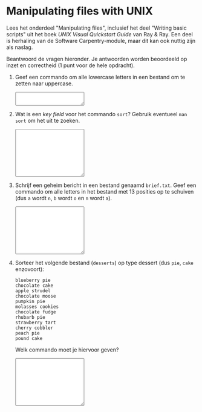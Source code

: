 # Manipulating files with UNIX

Lees het onderdeel "Manipulating files", inclusief het deel "Writing basic scripts" uit het boek *UNIX Visual Quickstart Guide* van Ray & Ray. Een deel is herhaling van de Software Carpentry-module, maar dit kan ook nuttig zijn als naslag.

Beantwoord de vragen hieronder. Je antwoorden worden beoordeeld op inzet en correctheid (1 punt voor de hele opdracht).

1.  Geef een commando om alle lowercase letters in een bestand om te zetten naar uppercase.

    <textarea name="form[q1]" rows="2" required></textarea>

1.  Wat is een *key field* voor het commando `sort`? Gebruik eventueel `man sort` om het uit te zoeken.

    <textarea name="form[q2]" rows="8" required></textarea>

1.  Schrijf een geheim bericht in een bestand genaamd `brief.txt`. Geef een commando om alle letters in het bestand met 13 posities op te schuiven (dus `a` wordt `n`, `b` wordt `o` en `n` wordt `a`).

    <textarea name="form[q3]" rows="8" required></textarea>

1.  Sorteer het volgende bestand (`desserts`) op type dessert (dus `pie`, `cake` enzovoort):

        blueberry pie
        chocolate cake
        apple strudel
        chocolate moose
        pumpkin pie
        molasses cookies
        chocolate fudge
        rhubarb pie
        strawberry tart
        cherry cobbler
        peach pie
        pound cake

    Welk commando moet je hiervoor geven?

    <textarea name="form[q4]" rows="8" required></textarea>
